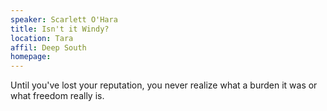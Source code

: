 ```yaml
---
speaker: Scarlett O'Hara
title: Isn't it Windy?
location: Tara
affil: Deep South
homepage: 
---
```

Until you've lost your reputation, you never realize what a burden it was or what freedom really is.